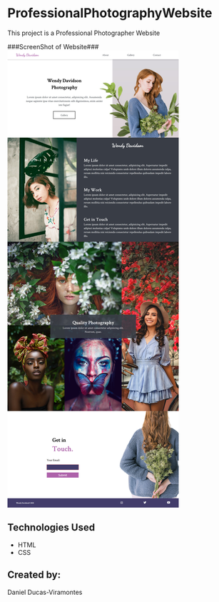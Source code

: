 # ProfessionalPhotographyWebsite
 This project is a Professional Photographer Website

###ScreenShot of Website###
![](websiteFull.jpg)

##  **Technologies Used**

- HTML
- CSS




##  **Created by**:



Daniel Ducas-Viramontes




